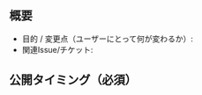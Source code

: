 ## 概要
- 目的 / 変更点（ユーザーにとって何が変わるか）:
- 関連Issue/チケット:

## 公開タイミング（必須）
<!-- detect-release-type がここを機械的に読み取ります。
以下の1行のみを使用してください。前後に説明を入れないこと。-->

<!-- 例: release_at: 2025-09-25 12:00:00 -->